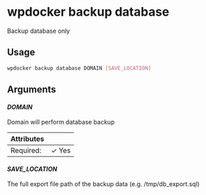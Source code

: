 # wpdocker backup database

Backup database only

## Usage

```bash
wpdocker backup database DOMAIN [SAVE_LOCATION]
```

## Arguments

#### *DOMAIN*

Domain will perform database backup

| Attributes      | &nbsp;
|-----------------|-------------
| Required:       | ✓ Yes

#### *SAVE_LOCATION*

The full export file path of the backup data (e.g. /tmp/db_export.sql)


